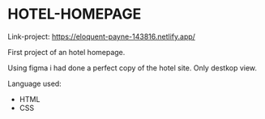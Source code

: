# HOTEL-HOMEPAGE
  
Link-project: https://eloquent-payne-143816.netlify.app/

 First project of an hotel homepage.
 
 Using figma i had done a perfect copy of the hotel site. Only destkop view.
 
 Language used:
 - HTML
 - CSS
